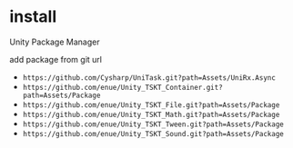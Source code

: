 # install

Unity Package Manager

add package from git url

+ `https://github.com/Cysharp/UniTask.git?path=Assets/UniRx.Async`
+ `https://github.com/enue/Unity_TSKT_Container.git?path=Assets/Package`
+ `https://github.com/enue/Unity_TSKT_File.git?path=Assets/Package`
+ `https://github.com/enue/Unity_TSKT_Math.git?path=Assets/Package`
+ `https://github.com/enue/Unity_TSKT_Tween.git?path=Assets/Package`
+ `https://github.com/enue/Unity_TSKT_Sound.git?path=Assets/Package`

